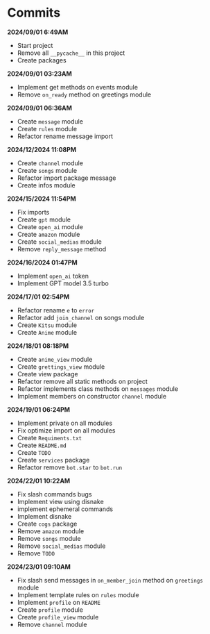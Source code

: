 # Commits

**2024/09/01 6:49AM**
- Start project
- Remove all `__pycache__` in this project
- Create packages

**2024/09/01 03:23AM**
- Implement get methods on events module
- Remove `on_ready` method on greetings module

**2024/09/01 06:36AM**
- Create `message` module
- Create `rules` module
- Refactor rename message import

**2024/12/2024 11:08PM**
- Create `channel` module
- Create `songs` module
- Refactor import package message
- Create infos module

**2024/15/2024 11:54PM**
- Fix imports
- Create `gpt` module
- Create `open_ai` module
- Create `amazon` module
- Create `social_medias` module
- Remove `reply_message` method

**2024/16/2024 01:47PM**
- Implement `open_ai` token
- Implement GPT model 3.5 turbo

**2024/17/01 02:54PM**
- Refactor rename `e` to `error`
- Refactor add `join_channel` on songs module
- Create `Kitsu` module
- Create `Anime` module

**2024/18/01 08:18PM**
- Create `anime_view` module
- Create `grettings_view` module
- Create view package
- Refactor remove all static methods on project
- Refactor implements class methods on `messages` module
- Implement members on constructor `channel` module

**2024/19/01 06:24PM**
- Implement private on all modules
- Fix optimize import on all modules
- Create `Requiments.txt`
- Create `README.md`
- Create `TODO`
- Create `services` package
- Refactor remove `bot.star` to `bot.run`


**2024/22/01 10:22AM**
- Fix slash commands bugs
- Implement view using disnake
- implement ephemeral commands
- Implement disnake
- Create `cogs` package
- Remove `amazon` module
- Remove `songs` module
- Remove `social_medias` module
- Remove `TODO`

**2024/23/01 09:10AM**
- Fix slash send messages in `on_member_join` method on `greetings` module
- Implement template rules on `rules` module
- Implement `profile` on `README`
- Create `profile` module
- Create `profile_view` module
- Remove `channel` module


